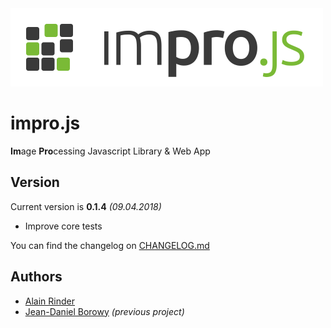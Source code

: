 <img src="./media/logo/logo.h.svg" width="500" height="125" />

# impro.js
**Im**age **Pro**cessing Javascript Library &amp; Web App

## Version
Current version is **0.1.4** *(09.04.2018)*
* Improve core tests

You can find the changelog on [CHANGELOG.md](./CHANGELOG.md)

## Authors
* [Alain Rinder](https://github.com/alainrinder)
* [Jean-Daniel Borowy](https://github.com/jdborowy) *(previous project)*
